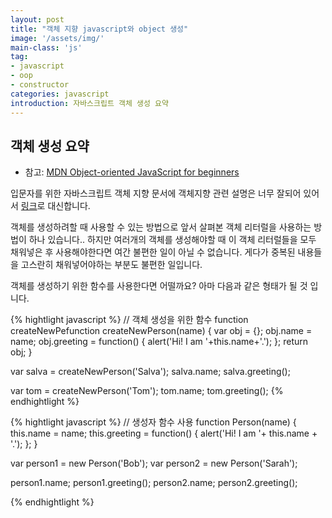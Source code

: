 ```yaml
---
layout: post
title: "객체 지향 javascript와 object 생성"
image: '/assets/img/'
main-class: 'js'
tag:
- javascript
- oop 
- constructor
categories: javascript
introduction: 자바스크립트 객체 생성 요약
---
```


## 객체 생성 요약
- 참고: [MDN Object-oriented JavaScript for beginners
](https://developer.mozilla.org/ko/docs/Learn/JavaScript/Objects/Object-oriented_JS)



입문자를 위한 자바스크립트 객체 지향 문서에 객체지향 관련 설명은 너무 잘되어 있어서 [링크](https://developer.mozilla.org/ko/docs/Learn/JavaScript/Objects/Object-oriented_JS#%EA%B0%9D%EC%B2%B4%EC%A7%80%ED%96%A5_%ED%94%84%EB%A1%9C%EA%B7%B8%EB%9E%98%EB%B0%8D_%E2%80%94_%EA%B8%B0%EC%B4%88)로 대신합니다. 


객체를 생성하려할 때 사용할 수 있는 방법으로 앞서 살펴본 객체 리터럴을 사용하는 방법이 하나 있습니다.. 하지만 여러개의 객체를 생성해야할 때 이 객체 리터럴들을 모두 채워넣은 후 사용해야한다면 여간 불편한 일이 아닐 수 없습니다. 게다가 중복된 내용들을 고스란히 채워넣어야하는 부분도 불편한 일입니다. 

객체를 생성하기 위한 함수를 사용한다면 어떨까요? 아마 다음과 같은 형태가 될 것 입니다. 

{% hightlight javascript %}
// 객체 생성을 위한 함수
function createNewPefunction createNewPerson(name) {
  var obj = {};
  obj.name = name; 
  obj.greeting =  function() {
    alert('Hi! I am '+this.name+'.');
  };
  return obj;
}

var salva = createNewPerson('Salva');
salva.name;
salva.greeting();

var tom = createNewPerson('Tom');
tom.name;
tom.greeting();
{% endhightlight %}

{% hightlight javascript %}
// 생성자 함수 사용
function Person(name) {
  this.name = name; 
  this.greeting = function() {
    alert('Hi! I am '+ this.name + '.');
  };
}

var person1 = new Person('Bob');
var person2 = new Person('Sarah');

person1.name;
person1.greeting();
person2.name;
person2.greeting();


{% endhightlight %}

